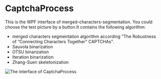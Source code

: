 # CaptchaProcess
This is the WPF interface of merged-characters-segmentation. You could choose the test picture by a button.It contains the following algorithm:
* merged characters segmentation algorithm according "The Robustness of “Connecting Characters Together” CAPTCHAs".
* Sauvola binarization
* OTSU binarization
* Iteration binarization
* Zhang-Suen skeletonization

![The interface of CaptchaProcess](http://livezingy.qiniudn.com/201609/CSharp/Captcha%20Process.png)



